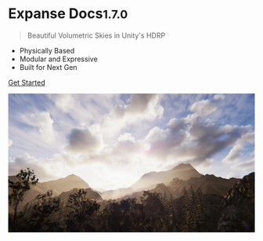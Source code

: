 <!-- _coverpage.md -->

<!-- TODO (LOGO): ![logo](_media/icon.svg) -->

# Expanse Docs<small>1.7.0</small>

> Beautiful Volumetric Skies in Unity's HDRP

- Physically Based
- Modular and Expressive
- Built for Next Gen

[Get Started](#expanse-documentation)

![](img/1-5-0/banner-2.jpg)
